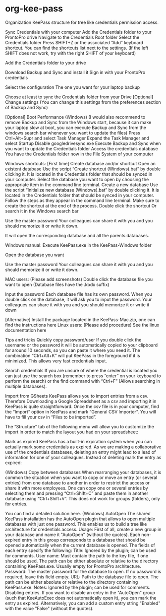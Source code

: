 # org-kee-pass
Organization KeePass structure for tree like credentials permission access.

Sync Credentials with your computer
Add the Credentials folder to your ProntoPro drive
Navigate to the Credentials Root folder
Select the Credentials folder
Press SHIFT+Z or the associated “Add” keyboard shortcut. You can find the shortcuts list next to the settings. (If the left SHIFT does not work, try with the right SHIFT of your keyboard)


Add the Credentials folder to your drive

Download Backup and Sync and install it
Sign in with your ProntoPro credentials


Select the configuration
The one you want for your laptop backup

Choose at least to sync the Credentials folder from your Drive
[Optional] Change settings
(You can change this settings from the preferences section of Backup and Sync)

[Optional] Boot Performance (Windows)
(I would also recommend to remove Backup and Sync from the Windows start, because it can make your laptop slow at boot, you can execute Backup and Sync from the windows search bar whenever you want to update the files)
Press Ctrl+Alt+Supr and select Task Manager
Expand the Task Manager and select Startup
Disable googledrivesync.exe
Execute Backup and Sync when you want to update the Credentials folder
Access the credentials database
You have the Credentials folder now in the File System of your computer

Windows shortcuts:
[First time] Create database and/or shortcut
Open an existent database
Use the script “Create shortcut (Windows).bat” by double clicking it. It is located in the Credentials folder that should be synced in your computer.
Select the database you want to open by choosing the appropriate item in the command line terminal.
Create a new database
Use the script “Initialize new database (Windows).bat” by double clicking it. It is located in the Credentials folder that should be synced in your computer.
Follow the steps as they appear in the command line terminal. Make sure to create the shortcut at the end of the process.
Double click the shortcut
Or search it in the Windows search bar

Use the master password
Your colleagues can share it with you and you should memorize it or write it down.

It will open the corresponding database and all the parents databases.


Windows manual:
Execute KeePass.exe
in the KeePass-Windows folder

Open the database you want


Use the master password
Your colleagues can share it with you and you should memorize it or write it down.


MAC users: (Please add screenshots)
Double click
the database file you want to open (Database files have the .kbdx suffix)


Input the password
Each database file has its own password. When you double click on the database, it will ask you to input the password.
Your colleagues can share it with you and you should memorize it or write it down


[Alternative] Install the package
located in the KeePass-Mac.zip, one can find the instructions here
Linux users: (Please add procedure)
See the linux documentation here

Tips and tricks
Quickly copy password/user
If you double click the username or the password it will be automatically copied to your clipboard for around 10 seconds, so you can paste it where you need it. The combination “Ctrl+Alt+K” will put KeePass in the foreground if it is minimized. This allows very fast credentials input.

Search credentials
If you are unsure of where the credential is located you can just use the search box (remember to press “enter” on your keyboard to perform the search) or the find command with “Ctrl+F” (Allows searching in multiple databases).


Import from GSheets
KeePass allows you to import entries from a csv. Therefore Downloading a Google Spreadsheet as a csv and importing it in KeePass is quite straightforward.
Once the csv file is in your computer, find the “Import” option in KeePass and mark “General CSV Importer”. You will have to fill your csv in “Files to be imported”.
 
The “Structure” tab of the following menu will allow you to customize the import in order to match the layout you had on your spreadsheet:

Mark as expired
KeePass has a built-in expiration system when you can actually mark some credentials as expired. As we are making a collaborative use of the credentials databases, deleting an entry might lead to a lead of information for one of your colleagues. Instead of deleting mark the entry as expired:

(Windows) Copy between databases
When rearranging your databases, it is common the situation when you want to copy or move an entry (or several entries) from one database to another in order to restrict the access or share it with more employees. One can copy one or several entries by selecting them and pressing “Ctrl+Shift+C” and paste them in another database using “Ctrl+Shift+V”. This does not work for groups (folders), only for entries.

You can find a detailed solution here.
(Windows) AutoOpen
The shared KeePass installation has the AutoOpen plugin that allows to open multiple databases with just one password. This enables us to build a tree like architecture for credentials access.
Usage:
First of all, create a new group in your database and name it "AutoOpen" (without the quotes).
Each non-expired entry in this group corresponds to a database that should be opened automatically when the current database is opened. The fields of each entry specify the following:
Title: Ignored by the plugin; can be used for comments.
User name: Must contain the path to the key file, if one should be used. The path can be either absolute or relative to the directory containing KeePass.exe. Usually empty for ProntoPro architecture. 
Password: The master password for the database to open. If no password is required, leave this field empty.
URL: Path to the database file to open. The path can be either absolute or relative to the directory containing KeePass.exe.
Notes: Ignored by the plugin; can be used for comments.
Disabling entries. If you want to disable an entry in the "AutoOpen" group (such that KeeAutoExec does not automatically open it), you can mark the entry as expired. Alternatively, you can add a custom entry string "Enabled" with the value "False" (without the quotes).